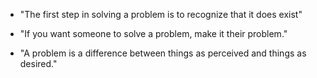 - "The first step in solving a problem is to recognize that it does exist"

- "If you want someone to solve a problem, make it their problem."

- "A problem is a difference between things as perceived and things as desired."
